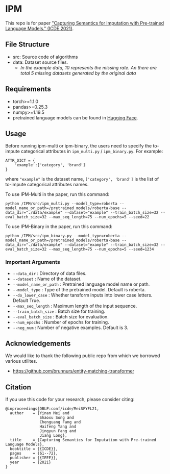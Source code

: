 # IPM
This repo is for paper ["Capturing Semantics for Imputation with Pre-trained Language Models." (ICDE 2021)](https://ieeexplore.ieee.org/document/9458712).

## File Structure
* src: Source code of algorithms
* data: Dataset source files. 
  * *In the example data, 10 represents the missing rate. An there are total 5 missing datasets generated by the original data*

## Requirements

- torch>=1.1.0
- pandas>=0.25.3
- numpy>=1.19.5
- pretrained language models can be found in [Hugging Face](https://huggingface.co/).

## Usage

Before running ipm-multi or ipm-binary, the users need to specify the to-impute categorical attributes in `ipm_multi.py` / `ipm_binary.py`. For example:

```
ATTR_DICT = {
    'example':['category', 'brand']
}
```

where `"example"` is the dataset name, `['category', 'brand']` is the list of to-impute categorical attributes names.

To use IPM-Multi in the paper, run this command:

```
python /IPM/src/ipm_multi.py --model_type=roberta --model_name_or_path=/pretrained_models/roberta-base --data_dir="./data/example" --dataset="example" --train_batch_size=32 --eval_batch_size=32 --max_seq_length=75 --num_epochs=5 --seed=22
```

To use IPM-Binary in the paper, run this command:

```
python /IPM/src/ipm_binary.py --model_type=roberta --model_name_or_path=/pretrained_models/roberta-base --data_dir="./data/example" --dataset="example" --train_batch_size=32 --eval_batch_size=32 --max_seq_length=75 --num_epochs=5 --seed=1234
```

### Important Arguments

- `--data_dir` : Directory of data files. 
- `--dataset` : Name of the dataset.
- `--model_name_or_path` : Pretrained language model name or path.
- `--model_type` : Type of the pretrained model. Default is roberta.
- `--do_lower_case` : Whether tansform inputs into lower case letters. Default True.
- `--max_seq_length` : Maximum length of the input sequence.
- `--train_batch_size` : Batch size for training.
- `--eval_batch_size` : Batch size for evaluation.
- `--num_epochs` : Number of epochs for training.
- `--neg_num` : Number of negative examples. Default is 3.

## Acknowledgements

We would like to thank the following public repo from which we borrowed various utilites.

- https://github.com/brunnurs/entity-matching-transformer

Citation
----------

If you use this code for your research, please consider citing:

```
@inproceedings{DBLP:conf/icde/MeiSFYFL21,
  author    = {Yinan Mei and
               Shaoxu Song and
               Chenguang Fang and
               Haifeng Yang and
               Jingyun Fang and
               Jiang Long},
  title     = {Capturing Semantics for Imputation with Pre-trained Language Models},
  booktitle = {{ICDE}},
  pages     = {61--72},
  publisher = {{IEEE}},
  year      = {2021}
}
```

